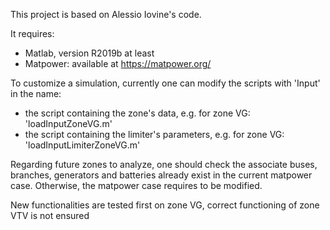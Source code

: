 This project is based on Alessio Iovine's code.

It requires:
- Matlab, version R2019b at least
- Matpower: available at https://matpower.org/

To customize a simulation, currently one can modify the scripts with 'Input' in the name:
- the script containing the zone's data, e.g. for zone VG: 'loadInputZoneVG.m'
- the script containing the limiter's parameters, e.g. for zone VG: 'loadInputLimiterZoneVG.m'

Regarding future zones to analyze, one should check the associate buses, branches, generators and batteries already exist in the current matpower case. Otherwise, the matpower case requires to be modified.

New functionalities are tested first on zone VG, correct functioning of zone VTV is not ensured




